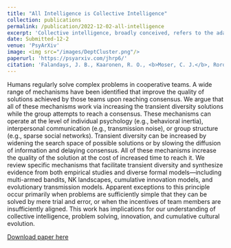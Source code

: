 ```yaml
---
title: "All Intelligence is Collective Intelligence"
collection: publications
permalink: /publication/2022-12-02-all-intelligence
excerpt: 'Collective intelligence, broadly conceived, refers to the adaptive behavior achieved by groups through the interactions of their members, often involving phenomena such as consensus building, cooperation, and competition. The standard view of collective intelligence is that it is a distinct phenomenon from supposed individual intelligence. In this position piece, we argue that a more parsimonious stance is to consider all intelligent adaptive behavior as being driven by similar abstract principles of collective dynamics. To illustrate this point, we highlight how similar principles are at work in the intelligent behavior of groups of non-human animals, multicellular organisms, brains, small groups of humans, cultures, and even evolution itself. If intelligent behavior in all of these systems is best understood as the emergent result of collective interactions, we ask what is left to be called “individual intelligence”? We believe that viewing all intelligence as collective intelligence offers greater explanatory power and generality, and may promote fruitful cross-disciplinary exchange in the study of intelligent adaptive behavior.'
date: Submitted-12-2
venue: 'PsyArXiv'
image: <img src="/images/DeptCluster.png"/>
paperurl: 'https://psyarxiv.com/jhrp6/'
citation: 'Falandays, J. B., Kaaronen, R. O., <b>Moser, C. J.</b>, Rorot, W., Tan, J., Varma, V., … Youngblood, M. All Intelligence is Collective Intelligence. <i>Submitted</i>.'
---
```

Humans regularly solve complex problems in cooperative teams. A wide range of mechanisms have been identified that improve the quality of solutions achieved by those teams upon reaching consensus. We argue that all of these mechanisms work via increasing the transient diversity solutions while the group attempts to reach a consensus. These mechanisms can operate at the level of individual psychology (e.g., behavioral inertia), interpersonal communication (e.g., transmission noise), or group structure (e.g., sparse social networks).  Transient diversity can be increased by widening the search space of possible solutions or by slowing the diffusion of information and delaying consensus. All of these mechanisms increase the quality of the solution at the cost of increased time to reach it. We review specific mechanisms that facilitate transient diversity and synthesize evidence from both empirical studies and diverse formal models—including multi-armed bandits, NK landscapes, cumulative innovation models, and evolutionary transmission models. Apparent exceptions to this principle occur primarily when problems are sufficiently simple that they can be solved by mere trial and error, or when the incentives of team members are insufficiently aligned. This work has implications for our understanding of collective intelligence, problem solving, innovation, and cumulative cultural evolution.

[Download paper here](http://culturologies.co/files/allintelligence.pdf)